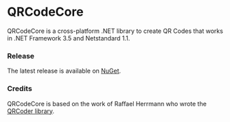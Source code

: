 # QRCodeCore

QRCodeCore is a cross-platform .NET library to create QR Codes that works in .NET Framework 3.5 and Netstandard 1.1. 

### Release

The latest release is available on [NuGet](https://www.nuget.org/packages/QRCodeCore).

### Credits

QRCodeCore is based on the work of Raffael Herrmann who wrote the [QRCoder library](https://github.com/codebude/QRCoder).
